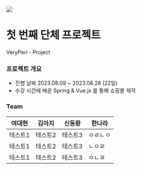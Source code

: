 <img src="https://capsule-render.vercel.app/api?type=waving&color=auto&height=200&section=header&text=VeryPeri&fontSize=90" />

# 첫 번째 단체 프로젝트
VeryPeri - Project

### 프로젝트 개요
* 진행 날짜 2023.08.09 ~ 2023.08.28 (22일)
* 수강 시간에 배운 Spring & Vue.js 를 통해 쇼핑몰 제작


### Team

|여대현|김아지|신동환|한나라|
|------|---|---|---|
|테스트1|테스트2|테스트3|ㅇㄹㄴㅇ|
|테스트1|테스트2|테스트3|ㄴㅇㄹ|
|테스트1|테스트2|테스트3|ㅇㄴㄹ|
